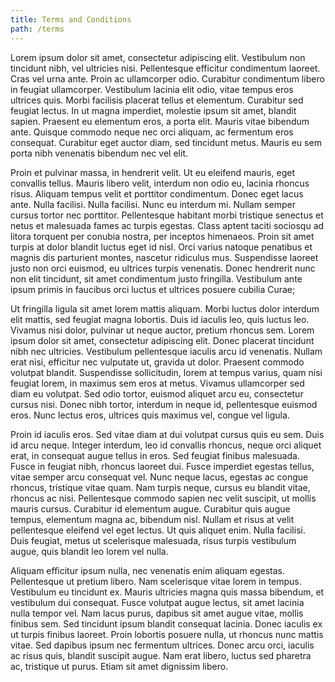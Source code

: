 ```yaml
---
title: Terms and Conditions
path: /terms
---
```


Lorem ipsum dolor sit amet, consectetur adipiscing elit. Vestibulum non tincidunt nibh, vel ultricies nisi. Pellentesque efficitur condimentum laoreet. Cras vel urna ante. Proin ac ullamcorper odio. Curabitur condimentum libero in feugiat ullamcorper. Vestibulum lacinia elit odio, vitae tempus eros ultrices quis. Morbi facilisis placerat tellus et elementum. Curabitur sed feugiat lectus. In ut magna imperdiet, molestie ipsum sit amet, blandit sapien. Praesent eu elementum eros, a porta elit. Mauris vitae bibendum ante. Quisque commodo neque nec orci aliquam, ac fermentum eros consequat. Curabitur eget auctor diam, sed tincidunt metus. Mauris eu sem porta nibh venenatis bibendum nec vel elit.

Proin et pulvinar massa, in hendrerit velit. Ut eu eleifend mauris, eget convallis tellus. Mauris libero velit, interdum non odio eu, lacinia rhoncus risus. Aliquam tempus velit et porttitor condimentum. Donec eget lacus ante. Nulla facilisi. Nulla facilisi. Nunc eu interdum mi. Nullam semper cursus tortor nec porttitor. Pellentesque habitant morbi tristique senectus et netus et malesuada fames ac turpis egestas. Class aptent taciti sociosqu ad litora torquent per conubia nostra, per inceptos himenaeos. Proin sit amet turpis at dolor blandit luctus eget id nisl. Orci varius natoque penatibus et magnis dis parturient montes, nascetur ridiculus mus. Suspendisse laoreet justo non orci euismod, eu ultrices turpis venenatis. Donec hendrerit nunc non elit tincidunt, sit amet condimentum justo fringilla. Vestibulum ante ipsum primis in faucibus orci luctus et ultrices posuere cubilia Curae;

Ut fringilla ligula sit amet lorem mattis aliquam. Morbi luctus dolor interdum elit mattis, sed feugiat magna lobortis. Duis id iaculis leo, quis luctus leo. Vivamus nisi dolor, pulvinar ut neque auctor, pretium rhoncus sem. Lorem ipsum dolor sit amet, consectetur adipiscing elit. Donec placerat tincidunt nibh nec ultricies. Vestibulum pellentesque iaculis arcu id venenatis. Nullam erat nisi, efficitur nec vulputate ut, gravida ut dolor. Praesent commodo volutpat blandit. Suspendisse sollicitudin, lorem at tempus varius, quam nisi feugiat lorem, in maximus sem eros at metus. Vivamus ullamcorper sed diam eu volutpat. Sed odio tortor, euismod aliquet arcu eu, consectetur cursus nisi. Donec nibh tortor, interdum in neque id, pellentesque euismod eros. Nunc lectus eros, ultrices quis maximus vel, congue vel ligula.

Proin id iaculis eros. Sed vitae diam at dui volutpat cursus quis eu sem. Duis id arcu neque. Integer interdum, leo id convallis rhoncus, neque orci aliquet erat, in consequat augue tellus in eros. Sed feugiat finibus malesuada. Fusce in feugiat nibh, rhoncus laoreet dui. Fusce imperdiet egestas tellus, vitae semper arcu consequat vel. Nunc neque lacus, egestas ac congue rhoncus, tristique vitae quam. Nam turpis neque, cursus eu blandit vitae, rhoncus ac nisi. Pellentesque commodo sapien nec velit suscipit, ut mollis mauris cursus. Curabitur id elementum augue. Curabitur quis augue tempus, elementum magna ac, bibendum nisl. Nullam et risus at velit pellentesque eleifend vel eget lectus. Ut quis aliquet enim. Nulla facilisi. Duis feugiat, metus ut scelerisque malesuada, risus turpis vestibulum augue, quis blandit leo lorem vel nulla.

Aliquam efficitur ipsum nulla, nec venenatis enim aliquam egestas. Pellentesque ut pretium libero. Nam scelerisque vitae lorem in tempus. Vestibulum eu tincidunt ex. Mauris ultricies magna quis massa bibendum, et vestibulum dui consequat. Fusce volutpat augue lectus, sit amet lacinia nulla tempor vel. Nam lacus purus, dapibus sit amet augue vitae, mollis finibus sem. Sed tincidunt ipsum blandit consequat lacinia. Donec iaculis ex ut turpis finibus laoreet. Proin lobortis posuere nulla, ut rhoncus nunc mattis vitae. Sed dapibus ipsum nec fermentum ultrices. Donec arcu orci, iaculis ac risus quis, blandit suscipit augue. Nam erat libero, luctus sed pharetra ac, tristique ut purus. Etiam sit amet dignissim libero.